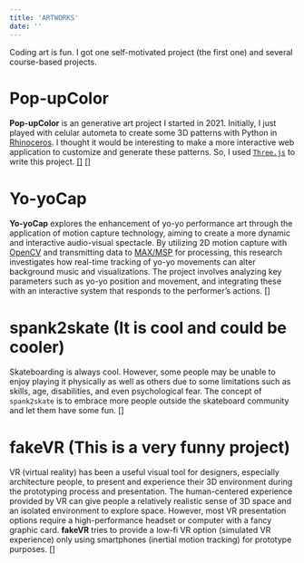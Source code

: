 ```yaml
---
title: 'ARTWORKS'
date: ''
---
```

Coding art is fun. I got one self-motivated project (the first one) and several course-based projects.


<div class="pagecard">

# Pop-upColor 
**Pop-upColor** is an generative art project I started in 2021. Initially, I just played with celular autometa to create some 3D patterns with Python in [Rhinoceros](https://www.rhino3d.com/). I thought it would be interesting to make a more interactive web application to customize and generate these patterns. So, I used [`Three.js`](https://threejs.org/) to write this project. [[<i class="fa-solid fa-diagram-project"></i>]](https://billbillbilly.github.io/portfolio-content/) [<i class="fa-solid fa-code"></i>]

</div>

<div class="pagecard">

# Yo-yoCap
**Yo-yoCap** explores the enhancement of yo-yo performance art through the application of motion capture technology, aiming to create a more dynamic and interactive audio-visual spectacle. By utilizing 2D motion capture with [OpenCV](https://github.com/opencv/opencv) and transmitting data to [MAX/MSP](https://cycling74.com/products/max) for processing, this research investigates how real-time tracking of yo-yo movements can alter background music and visualizations. The project involves analyzing key parameters such as yo-yo position and movement, and integrating these with an interactive system that responds to the performer’s actions. [<i class="fa-solid fa-video"></i>]

</div>

<div class="pagecard">

# spank2skate (It is cool and could be cooler)
Skateboarding is always cool. However, some people may be unable to enjoy playing it physically as well as others due to some limitations such as skills, age, disabilities, and even psychological fear. The concept of `spank2skate` is to embrace more people outside the skateboard community and let them have some fun. [<i class="fa-solid fa-video"></i>]

</div>

<div class="pagecard">

# fakeVR (This is a very funny project) 
VR (virtual reality) has been a useful visual tool for designers, especially architecture people, to present and experience their 3D environment during the prototyping process and presentation. The human-centered experience provided by VR can give people a relatively realistic sense of 3D space and an isolated environment to explore space. However, most VR presentation options require a high-performance headset or computer with a fancy graphic card. **fakeVR** tries to provide a low-fi VR option (simulated VR experience) only using smartphones (inertial motion tracking) for prototype purposes. [<i class="fa-solid fa-video"></i>]

</div>
